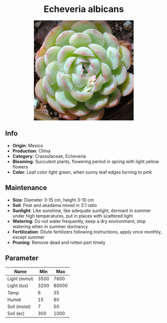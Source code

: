 <h1 align='center'>Echeveria albicans</h1>
<p align="center">
    <img 
        align='center'
        width='320'
        src="../images/echeveria albicans.png" 
        alt='Echeveria albicans' />
</p>

## Info

 - **Origin**: Mexico
 - **Production**: China
 - **Category**: Crassulaceae, Echeveria
 - **Blooming**: Succulent plants, flowering period in spring with light yellow flowers
 - **Color**: Leaf color light green, when sunny leaf edges turning to pink

## Maintenance

 - **Size**: Diameter 3-15 cm, height 3-10 cm
 - **Soil**: Peat and akadama mixed in 3:1 ratio
 - **Sunlight**: Like sunshine, like adequate sunlight, dormant in summer under high temperatures, put in places with scattered light
 - **Watering**: Do not water frequently, keep a dry environment, stop watering when in summer dormancy
 - **Fertilization**: Dilute fertilizers following instructions, apply once monthly, except summer
 - **Pruning**: Remove dead and rotten part timely

## Parameter

| Name         | Min  | Max   |
|--------------|------|-------|
| Light (mmol) | 3500 | 7600  |
| Light (lux)  | 3200 | 80000 |
| Temp         | 6    | 35    |
| Humid        | 15   | 80    |
| Soil (moist) | 7   | 50    |
| Soil (ec)    | 300  | 1000  |